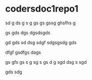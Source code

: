 # codersdoc1repo1
sd
g
ds
g
s
g
gs
gs
gssg
ghsfhs
g

gs
gds
dgs
dgsdsgds

gd
gds
sd
dsg
sdgf
sdgsgsdg
gds

dfgf
gsdfgs
dags

gs
gfs
gs
s
g
sg
s
gs
d
g
sgd
dsg
s
sgd

gds
sdg
